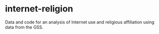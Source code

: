internet-religion
=================

Data and code for an analysis of Internet use and religious affiliation using data from the GSS.